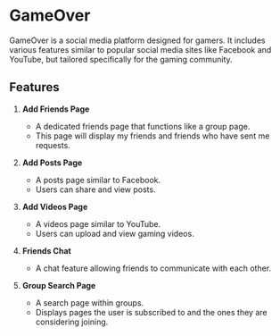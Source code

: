 # GameOver

GameOver is a social media platform designed for gamers. It includes various features similar to popular social media sites like Facebook and YouTube, but tailored specifically for the gaming community.

## Features

1. **Add Friends Page**
   - A dedicated friends page that functions like a group page.
   - This page will display my friends and friends who have sent me requests.

2. **Add Posts Page**
   - A posts page similar to Facebook.
   - Users can share and view posts.

3. **Add Videos Page**
   - A videos page similar to YouTube.
   - Users can upload and view gaming videos.

4. **Friends Chat**
   - A chat feature allowing friends to communicate with each other.

5. **Group Search Page**
   - A search page within groups.
   - Displays pages the user is subscribed to and the ones they are considering joining.
